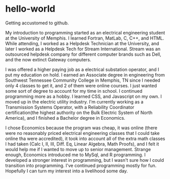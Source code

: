 # hello-world
Getting accustomed to github.

My introduction to programming started as an electrical engineering student at the University of Memphis. I learned Fortran, MatLab, C, C++, and HTML. While attending, I worked as a Helpdesk Technician at the University, and later I worked as a Helpdesk Tech for Stream International. Stream was an outsourced helpdesk company for different computer brands such as Dell, and the now extinct Gateway computers. 

I was offered a higher paying job as a electrical substation operator, and I put my education on hold. I earned an Associate degree in engineering from Southwest Tennessee Community College in Memphis, TN since I needed only 4 classes to get it, and 2 of them were online courses. I just wanted some sort of degree to account for my time in school. I continued programming more as a hobby. I learned CSS, and Javascript on my own. I moved up in the electric utility industry. I'm currently working as a Transmission Systems Operator, with a Reliability Coordinator certification(the highest authority on the Bulk Electric System of North America), and I finished a Bachelor degree in Economics. 

I chose Economics because the program was cheap, it was online (there were no reasonably priced electrical engineering classes that I could take online tha were accredited), it took into account all of the extra math classes I had taken (Calc I, II, III, Diff. Eq, Linear Algebra, Math Proofs), and I felt it would help me if I wanted to move up to senior management. Strange enough, Economics introduced me to MySql, and R programming. I developed a stronger interest in programming, but I wasn't sure how I could transition into programming. I've continued programming mostly for fun. Hopefully I can turn my interest into a livelihood some day.
